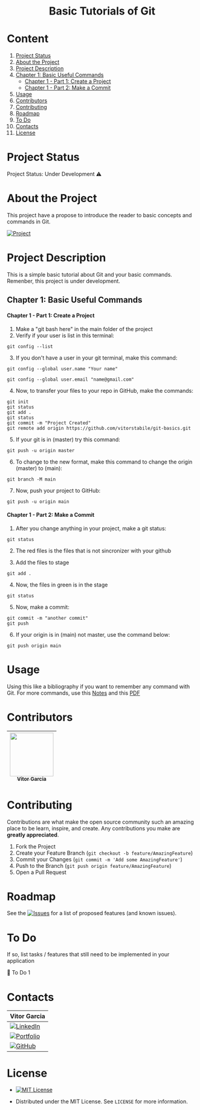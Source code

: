 <h1 align="center"> Basic Tutorials of Git </h1>

# Content

1. [Project Status](#projectstatus)
2. [About the Project](#abouttheproject)
3. [Project Description](#projectdescription)
4. [Chapter 1: Basic Useful Commands](#chapter1)
    - [Chapter 1 - Part 1: Create a Project](#chapter1part1)
    - [Chapter 1 - Part 2: Make a Commit](#chapter1part2)
7. [Usage](#usage)
8. [Contributors](#contributors)
9. [Contributing](#contributing)
10. [Roadmap](#roadmap)
11. [To Do](#todo)
12. [Contacts](#contacts)
13. [License](#license)

# Project Status <a name="projectstatus"></a>

Project Status: Under Development :warning:

# About the Project <a name="abouttheproject"></a>

This project have a propose to introduce the reader to basic concepts and commands in Git.

[![Project][project-shield]][project-url] <!-- Put the link of the github page of the tutorial her -->

# Project Description <a name="projectdescription"></a>

This is a simple basic tutorial about Git and your basic commands. Remenber, this project is under development.
  
## <a name="chapter1"></a>Chapter 1: Basic Useful Commands

#### <a name="chapter1part1"></a>Chapter 1 - Part 1: Create a Project

1. Make a "git bash here" in the main folder of the project
2. Verify if your user is list in this terminal:

```
git config --list
```

3. If you don't have a user in your git terminal, make this command:

```
git config --global user.name "Your name"
```

```
git config --global user.email "name@gmail.com"
```

4. Now, to transfer your files to your repo in GitHub, make the commands:

```
git init
git status
git add .
git status
git commit -m "Project Created"
git remote add origin https://github.com/vitorstabile/git-basics.git
```

5.  If your git is in (master) try this command:

```
git push -u origin master
```

6. To change to the new format, make this command to change the origin (master) to (main):

```
git branch -M main
```

7. Now, push your project to GitHub:

```
git push -u origin main
```

#### <a name="chapter1part2"></a>Chapter 1 - Part 2: Make a Commit

1. After you change anything in your project, make a git status:

```
git status
```

2. The red files is the files that is not sincronizer with your github

3. Add the files to stage

```
git add .
```
4. Now, the files in green is in the stage

```
git status
```

5. Now, make a commit:

```
git commit -m "another commit"
git push
```

6. If your origin is in (main) not master, use the command below:

```
git push origin main
```

# Usage <a name="usage"></a>

Using this like a bibliography if you want to remember any command with Git. For more commands, use this [Notes][notes-url] and this [PDF][pdf-url]

# Contributors <a name="contributors"></a>

| [<img src="https://github.com/vitorstabile.png" width=115 > <br> <sub> Vitor Garcia </sub>][github-url] | 
| :-----------------------------------------------------------------------------------------------------: |

# Contributing <a name="contributing"></a>

Contributions are what make the open source community such an amazing place to be learn, inspire, and create. Any contributions you make are **greatly appreciated**.

1. Fork the Project
2. Create your Feature Branch (`git checkout -b feature/AmazingFeature`)
3. Commit your Changes (`git commit -m 'Add some AmazingFeature'`)
4. Push to the Branch (`git push origin feature/AmazingFeature`)
5. Open a Pull Request

# Roadmap <a name="roadmap"></a>

See the [![Issues][issues-shield]][issues-url]  for a list of proposed features (and known issues).

# To Do <a name="todo"></a>

If so, list tasks / features that still need to be implemented in your application

:memo: To Do 1 


# Contacts <a name="contacts"></a>

| Vitor Garcia                                     |
| :----------------------------------------------- |
| [![LinkedIn][linkedin-shield]][linkedin-url]     |
| [![Portfolio][portfolio-shield]][portfolio-url]  |
| [![GitHub][github-shield]][github-url]           |

# License <a name="License"></a>

- [![MIT License][license-shield]][license-url]

- Distributed under the MIT License. See `LICENSE` for more information.


<!-- README TUTORIALS -->

<!--

https://dev.to/reginadiana/como-escrever-um-readme-md-sensacional-no-github-4509

-->

<!-- 

Mark Down Guide - Readme Text Format Style

https://www.markdownguide.org/

-->

<!-- 

How to Create your Badges

https://gist.github.com/rupeshtiwari/8558ca0d8ec1c15619e4492dcd6aa81a

-->

<!-- USEFUL LINKS -->

<!--

Free Images Without Copyright

https://unsplash.com/


-->

<!-- MY BADGES -->

[project-shield]: https://img.shields.io/badge/link-project-green.svg
[project-url]: https://github.com/vitorstabile/git-basics
[linkedin-shield]: https://img.shields.io/badge/my-linkedin-blue.svg 
[linkedin-url]: https://www.linkedin.com/in/vitor-stabile-garcia-5b151b67
[portfolio-shield]: https://img.shields.io/badge/my-portfolio-red.svg
[portfolio-url]: https://vitorstabile.github.io
[github-shield]: https://img.shields.io/badge/my-github-green.svg
[github-url]: https://github.com/vitorstabile
[issues-shield]: https://img.shields.io/badge/link-issues-green.svg
[issues-url]: https://github.com/vitorstabile/git-basics/issues
[license-shield]: https://img.shields.io/badge/license-mit-blue.svg 
[license-url]: https://github.com/vitorstabile/git-basics/blob/master/LICENSE.txt
[notes-url]: https://github.com/vitorstabile/git-basics/blob/master/Git%20-%20Notes%20For%20Professionals.pdf
[pdf-url]: https://github.com/vitorstabile/git-basics/blob/master/Apostila%20B%C3%A1sico%20Git%20e%20GitHub%20-%20Nelio%20Alves%20-%20Ed%202020.pdf
